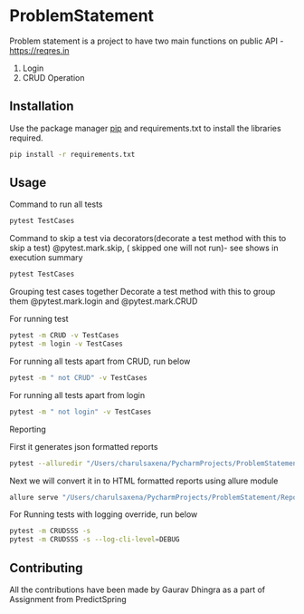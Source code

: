 # ProblemStatement

Problem statement is a project to have two main functions on public API - https://reqres.in
1. Login
2. CRUD Operation

## Installation

Use the package manager [pip](https://pip.pypa.io/en/stable/) and requirements.txt to install the libraries required.

```bash
pip install -r requirements.txt
```
## Usage
Command to run all tests

```bash
pytest TestCases
```
Command to skip a test via decorators(decorate a test method with this to skip a test)
@pytest.mark.skip, ( skipped one will not run)- see shows in execution summary
```bash
pytest TestCases
```
Grouping test cases together
Decorate a test method with this to group them
@pytest.mark.login and @pytest.mark.CRUD

For running  test
```bash
pytest -m CRUD -v TestCases
pytest -m login -v TestCases
``` 

For running all tests apart from CRUD, run below
```bash
pytest -m " not CRUD" -v TestCases
```
For running all tests apart from login 
```bash
pytest -m " not login" -v TestCases
```


Reporting

First it generates json formatted reports
```bash
pytest --alluredir "/Users/charulsaxena/PycharmProjects/ProblemStatement/Reports" TestCases
````
Next we will convert it in to HTML formatted reports using allure module
```bash
allure serve "/Users/charulsaxena/PycharmProjects/ProblemStatement/Reports"
```

For Running tests with logging override, run below 
```bash
pytest -m CRUDSSS -s
pytest -m CRUDSSS -s --log-cli-level=DEBUG

```
## Contributing
All the contributions have been made by Gaurav Dhingra as a part of Assignment 
from PredictSpring







